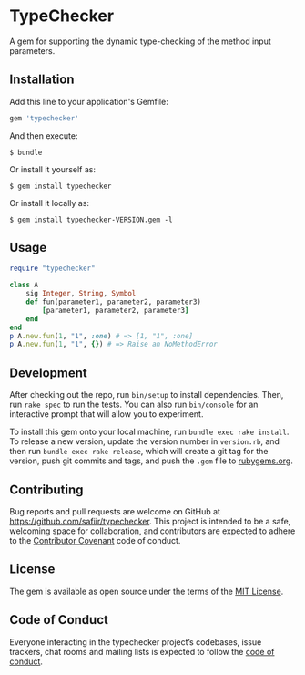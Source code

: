# TypeChecker

A gem for supporting the dynamic type-checking of the method input parameters.

## Installation

Add this line to your application's Gemfile:

```ruby
gem 'typechecker'
```

And then execute:

    $ bundle

Or install it yourself as:

    $ gem install typechecker

Or install it locally as:

    $ gem install typechecker-VERSION.gem -l

## Usage
```ruby
require "typechecker"

class A
    sig Integer, String, Symbol
    def fun(parameter1, parameter2, parameter3)
        [parameter1, parameter2, parameter3]
    end
end
p A.new.fun(1, "1", :one) # => [1, "1", :one]
p A.new.fun(1, "1", {}) # => Raise an NoMethodError
```

## Development

After checking out the repo, run `bin/setup` to install dependencies. Then, run `rake spec` to run the tests. You can also run `bin/console` for an interactive prompt that will allow you to experiment.

To install this gem onto your local machine, run `bundle exec rake install`. To release a new version, update the version number in `version.rb`, and then run `bundle exec rake release`, which will create a git tag for the version, push git commits and tags, and push the `.gem` file to [rubygems.org](https://rubygems.org).

## Contributing

Bug reports and pull requests are welcome on GitHub at https://github.com/safiir/typechecker. This project is intended to be a safe, welcoming space for collaboration, and contributors are expected to adhere to the [Contributor Covenant](http://contributor-covenant.org) code of conduct.

## License

The gem is available as open source under the terms of the [MIT License](https://opensource.org/licenses/MIT).

## Code of Conduct

Everyone interacting in the typechecker project’s codebases, issue trackers, chat rooms and mailing lists is expected to follow the [code of conduct](https://github.com/safiir/typechecker/blob/master/CODE_OF_CONDUCT.md).
